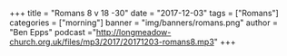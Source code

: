 +++
title = "Romans 8 v 18 -30"
date = "2017-12-03"
tags = ["Romans"]
categories = ["morning"]
banner = "img/banners/romans.png"
author = "Ben Epps"
podcast ="http://longmeadow-church.org.uk/files/mp3/2017/20171203-romans8.mp3"
+++
